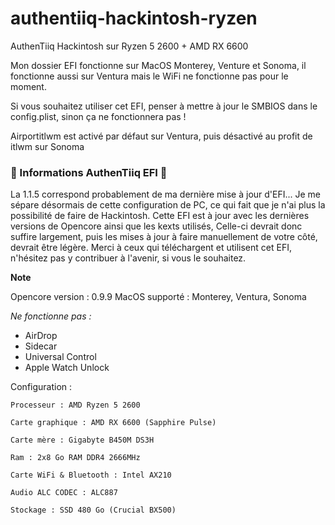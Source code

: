 # authentiiq-hackintosh-ryzen
 AuthenTiiq Hackintosh sur Ryzen 5 2600 + AMD RX 6600
 
Mon dossier EFI fonctionne sur MacOS Monterey, Venture et Sonoma, il fonctionne aussi sur Ventura mais le WiFi ne fonctionne pas pour le moment.
 
 Si vous souhaitez utiliser cet EFI, penser à mettre à jour le SMBIOS dans le config.plist, sinon ça ne fonctionnera pas !

 Airportitlwm est activé par défaut sur Ventura, puis désactivé au profit de itlwm sur Sonoma

 ### 🫡  Informations AuthenTiiq EFI 🫡 ###  
La 1.1.5 correspond probablement de ma dernière mise à jour d'EFI...
Je me sépare désormais de cette configuration de PC, ce qui fait que je n'ai plus la possibilité de faire de Hackintosh.
Cette EFI est à jour avec les dernières versions de Opencore ainsi que les kexts utilisés,
Celle-ci devrait donc suffire largement, puis les mises à jour à faire manuellement de votre côté, devrait être légère.
Merci à ceux qui téléchargent et utilisent cet EFI, n'hésitez pas y contribuer à l'avenir, si vous le souhaitez.
 
 **Note**
 
 Opencore version : 0.9.9
 MacOS supporté : Monterey, Ventura, Sonoma 
 
 *Ne fonctionne pas :*
 - AirDrop
 - Sidecar
 - Universal Control
 - Apple Watch Unlock
 
Configuration :
```
Processeur : AMD Ryzen 5 2600

Carte graphique : AMD RX 6600 (Sapphire Pulse)

Carte mère : Gigabyte B450M DS3H

Ram : 2x8 Go RAM DDR4 2666MHz

Carte WiFi & Bluetooth : Intel AX210 

Audio ALC CODEC : ALC887

Stockage : SSD 480 Go (Crucial BX500) 
```
